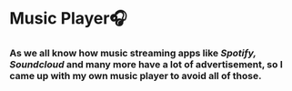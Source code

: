 # Music Player🎧

### As we all know how music streaming apps like *Spotify, Soundcloud* and many more have a lot of advertisement, so I came up with my own music player to avoid all of those.
